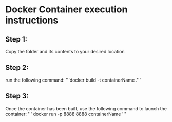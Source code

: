 # Docker Container execution instructions

## Step 1: 
Copy the folder and its contents to your desired location
## Step 2: 
run the following command:
'''docker build -t containerName .'''
## Step 3:
Once the container has been built, use the following command to launch the container:
''' docker run -p 8888:8888 containerName '''

